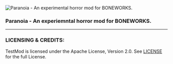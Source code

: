 ![Paranoia - An experimental horror mod for BONEWORKS.](https://i.imgur.com/F7dsyJn.png)
### Paranoia - An experiemntal horror mod for BONEWORKS.
---

### LICENSING & CREDITS:

TestMod is licensed under the Apache License, Version 2.0. See [LICENSE](https://github.com/LavaGang/TestMod/blob/master/LICENSE.md) for the full License.
